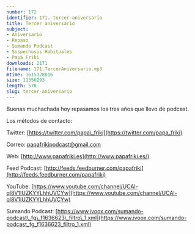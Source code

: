 ```yaml
---
number: 172
identifier: 171.-tercer-aniversario
title: Tercer aniversario
subject:
- Aniversario
- Repaso
- Sumando Podcast
- Sospechosos Habituales
- Papá Friki
downloads: 2171
filename: 171.TercerAniversario.mp3
mtime: 1615328016
size: 11356293
length: 578
slug: tercer-aniversario
---
```

Buenas muchachada hoy repasamos los tres años que llevo de podcast.  

Los métodos de contacto:  

Twitter: [https://twitter.com/papa\_friki](https://twitter.com/papa_friki)

Correo: [papafrikipodcast@gmail.com](https://archive.org/details/papafrikipodast@gmail.com)

Web: [http://www.papafriki.es](http://www.papafriki.es/)

Feed Podcast: [http://feeds.feedburner.com/papafriki](http://feeds.feedburner.com/papafriki)

YouTube: [https://www.youtube.com/channel/UCAl-ql8V1IUZKYYLhhUVCYw](https://www.youtube.com/channel/UCAl-ql8V1IUZKYYLhhUVCYw)  

Sumando Podcast: [https://www.ivoox.com/sumando-podcast\_fg\_f1636623\_filtro\_1.xml](https://www.ivoox.com/sumando-podcast_fg_f1636623_filtro_1.xml)